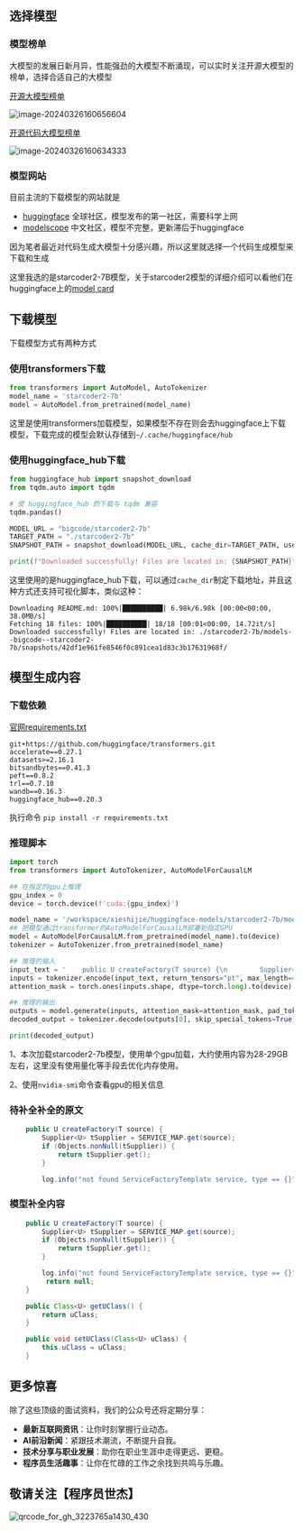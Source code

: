 ## 选择模型

### 模型榜单

大模型的发展日新月异，性能强劲的大模型不断涌现，可以实时关注开源大模型的榜单，选择合适自己的大模型

[开源大模型榜单](https://huggingface.co/spaces/HuggingFaceH4/open_llm_leaderboard)

![image-20240326160656604](https://coder-xieshijie-img-1253784930.cos.ap-beijing.myqcloud.com/img/image-20240326160656604.png)

[开源代码大模型榜单](https://huggingface.co/spaces/bigcode/bigcode-models-leaderboard)

![image-20240326160634333](https://coder-xieshijie-img-1253784930.cos.ap-beijing.myqcloud.com/img/image-20240326160634333.png)



### 模型网站

目前主流的下载模型的网站就是

- [huggingface](https://huggingface.co) 全球社区，模型发布的第一社区，需要科学上网
- [modelscope](https://www.modelscope.cn/home) 中文社区，模型不完整，更新滞后于huggingface



因为笔者最近对代码生成大模型十分感兴趣，所以这里就选择一个代码生成模型来下载和生成

这里我选的是starcoder2-7B模型，关于starcoder2模型的详细介绍可以看他们在huggingface上的[model card](https://huggingface.co/bigcode/starcoder2-7b)



## 下载模型

下载模型方式有两种方式

### 使用transformers下载

```python
from transformers import AutoModel, AutoTokenizer
model_name = 'starcoder2-7b'
model = AutoModel.from_pretrained(model_name)
```

这里是使用transformers加载模型，如果模型不存在则会去huggingface上下载模型，下载完成的模型会默认存储到`~/.cache/huggingface/hub`



### 使用huggingface_hub下载

```python
from huggingface_hub import snapshot_download
from tqdm.auto import tqdm

# 使 huggingface_hub 的下载与 tqdm 兼容
tqdm.pandas()

MODEL_URL = "bigcode/starcoder2-7b"
TARGET_PATH = "./starcoder2-7b"
SNAPSHOT_PATH = snapshot_download(MODEL_URL, cache_dir=TARGET_PATH, use_auth_token=True)

print(f"Downloaded successfully! Files are located in: {SNAPSHOT_PATH}")
```

这里使用的是huggingface_hub下载，可以通过`cache_dir`制定下载地址，并且这种方式还支持可视化脚本，类似这种：

```
Downloading README.md: 100%|██████████| 6.98k/6.98k [00:00<00:00, 38.0MB/s]
Fetching 18 files: 100%|██████████| 18/18 [00:01<00:00, 14.72it/s]
Downloaded successfully! Files are located in: ./starcoder2-7b/models--bigcode--starcoder2-7b/snapshots/42df1e961fe8546f0c891cea1d83c3b17631968f/
```



## 模型生成内容

### 下载依赖

[官网requirements.txt](https://github.com/bigcode-project/starcoder2/blob/main/requirements.txt)

```
git+https://github.com/huggingface/transformers.git
accelerate==0.27.1
datasets>=2.16.1
bitsandbytes==0.41.3
peft==0.8.2
trl==0.7.10
wandb==0.16.3
huggingface_hub==0.20.3
```

执行命令 `pip install -r requirements.txt`



### 推理脚本

```python
import torch
from transformers import AutoTokenizer, AutoModelForCausalLM

## 在指定的gpu上推理
gpu_index = 0
device = torch.device(f'cuda:{gpu_index}')

model_name = '/workspace/xieshijie/huggingface-models/starcoder2-7b/models--bigcode--starcoder2-7b/snapshots/42df1e961fe8546f0c891cea1d83c3b17631968f'
## 把模型通过transformer的AutoModelForCausalLM部署到指定GPU
model = AutoModelForCausalLM.from_pretrained(model_name).to(device)
tokenizer = AutoTokenizer.from_pretrained(model_name)

## 推理的输入
input_text = '    public U createFactory(T source) {\n        Supplier<U> tSupplier = SERVICE_MAP.get(source);\n        if (Objects.nonNull(tSupplier)) {\n            return tSupplier.get();\n        }\n\n        log.info(\"not found ServiceFactoryTemplate service, type == {}\", getUClass());\n        '
inputs = tokenizer.encode(input_text, return_tensors="pt", max_length=4096, truncation=True).to(device)
attention_mask = torch.ones(inputs.shape, dtype=torch.long).to(device)

## 推理的输出
outputs = model.generate(inputs, attention_mask=attention_mask, pad_token_id=tokenizer.eos_token_id, max_new_tokens=50)
decoded_output = tokenizer.decode(outputs[0], skip_special_tokens=True)

print(decoded_output)
```

1、本次加载starcoder2-7b模型，使用单个gpu加载，大约使用内容为28-29GB左右，这里没有使用量化等手段去优化内存使用。

2、使用`nvidia-smi`命令查看gpu的相关信息





### 待补全补全的原文

```java
    public U createFactory(T source) {
        Supplier<U> tSupplier = SERVICE_MAP.get(source);
        if (Objects.nonNull(tSupplier)) {
            return tSupplier.get();
        }

        log.info("not found ServiceFactoryTemplate service, type == {}", getUClass());
```



### 模型补全内容

```java
    public U createFactory(T source) {
        Supplier<U> tSupplier = SERVICE_MAP.get(source);
        if (Objects.nonNull(tSupplier)) {
            return tSupplier.get();
        }

        log.info("not found ServiceFactoryTemplate service, type == {}", getUClass());
         return null;
    }

    public Class<U> getUClass() {
        return uClass;
    }

    public void setUClass(Class<U> uClass) {
        this.uClass = uClass;
    }
```



## 更多惊喜

除了这些顶级的面试资料，我们的公众号还将定期分享：

- **最新互联网资讯**：让你时刻掌握行业动态。
- **AI前沿新闻**：紧跟技术潮流，不断提升自我。
- **技术分享与职业发展**：助你在职业生涯中走得更远、更稳。
- **程序员生活趣事**：让你在忙碌的工作之余找到共鸣与乐趣。





## 敬请关注【程序员世杰】

![qrcode_for_gh_3223765a1430_430](https://coder-xieshijie-img-1253784930.cos.ap-beijing.myqcloud.com/img/2024/qrcode_for_gh_3223765a1430_430_899e57eb449c14150b4c0a82ab9b0fb6.jpg)

